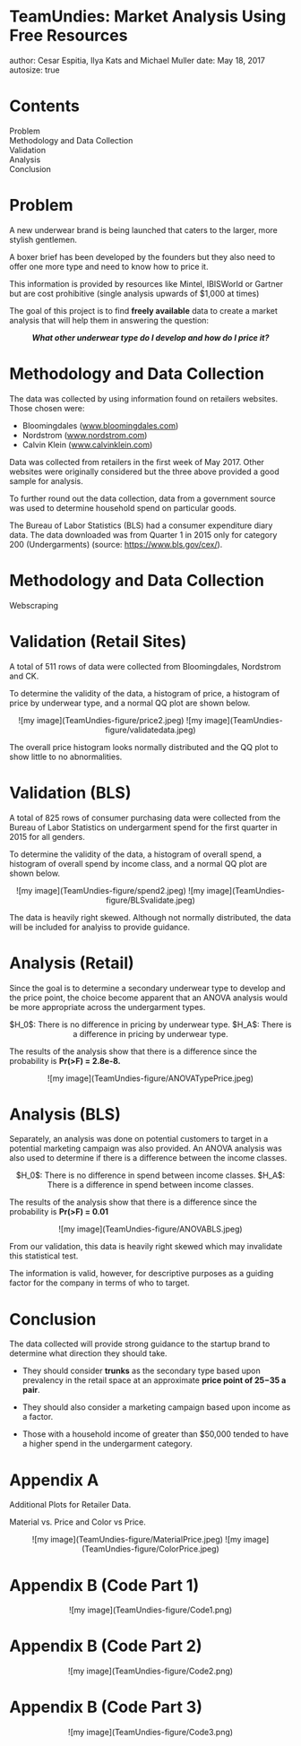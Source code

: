 TeamUndies: Market Analysis Using Free Resources
========================================================
author: Cesar Espitia, Ilya Kats and Michael Muller
date: May 18, 2017
autosize: true

Contents
========================================================

Problem  
Methodology and Data Collection  
Validation  
Analysis  
Conclusion

Problem
========================================================


A new underwear brand is being launched that caters to the larger, more stylish gentlemen.  

A boxer brief has been developed by the founders but they also need to offer one more type and need to know how to price it.  

This information is provided by resources like Mintel, IBISWorld or Gartner but are cost prohibitive (single analysis upwards of $1,000 at times)

The goal of this project is to find <b>freely available</b> data to create a market analysis that will help them in answering the question:  

<center><b><i>What other underwear type do I develop and how do I price it?</i></b></center>

Methodology and Data Collection
========================================================

The data was collected by using information found on retailers websites.  Those chosen were:
- Bloomingdales (www.bloomingdales.com)
- Nordstrom (www.nordstrom.com)
- Calvin Klein (www.calvinklein.com)

Data was collected from retailers in the first week of May 2017. Other websites were originally considered but the three above provided a good sample for analysis.  

To further round out the data collection, data from a government source was used to determine household spend on particular goods.  

The Bureau of Labor Statistics (BLS) had a consumer expenditure diary data. The data downloaded was from Quarter 1 in 2015 only for category 200 (Undergarments) (source: https://www.bls.gov/cex/).  


Methodology and Data Collection
========================================================

Webscraping

Validation (Retail Sites)
========================================================

A total of 511 rows of data were collected from Bloomingdales, Nordstrom and CK.  

To determine the validity of the data, a histogram of price, a histogram of price by underwear type, and a normal QQ plot are shown below.  

<center>![my image](TeamUndies-figure/price2.jpeg)
![my image](TeamUndies-figure/validatedata.jpeg)</center>

The overall price histogram looks normally distributed and the QQ plot to show little to no abnormalities.  

Validation (BLS)
========================================================

A total of 825 rows of consumer purchasing data were collected from the Bureau of Labor Statistics on undergarment spend for the first quarter in 2015 for all genders.  

To determine the validity of the data, a histogram of overall spend, a histogram of overall spend by income class, and a normal QQ plot are shown below.  

<center>![my image](TeamUndies-figure/spend2.jpeg)
![my image](TeamUndies-figure/BLSvalidate.jpeg)</center>

The data is heavily right skewed.  Although not normally distributed, the data will be included for analyiss to provide guidance.  

Analysis (Retail)
========================================================

Since the goal is to determine a secondary underwear type to develop and the price point, the choice become apparent that an ANOVA analysis would be more appropriate across the undergarment types.  

<center>$H_0$: There is no difference in pricing by underwear type.   
$H_A$: There is a difference in pricing by underwear type.</center>

The results of the analysis show that there is a difference since the probability is <b>Pr(>F) = 2.8e-8.</b>

<center>![my image](TeamUndies-figure/ANOVATypePrice.jpeg)</center>

Analysis (BLS)
========================================================

Separately, an analysis was done on potential customers to target in a potential marketing campaign was also provided.  An ANOVA analysis was also used to determine if there is a difference between the income classes. 

<center>$H_0$: There is no difference in spend between income classes.  
$H_A$: There is a difference in spend between income classes.</center>

The results of the analysis show that there is a difference since the probability is <b>Pr(>F) = 0.01</b>

<center>![my image](TeamUndies-figure/ANOVABLS.jpeg)</center>

From our validation, this data is heavily right skewed which may invalidate this statistical test.  

The information is valid, however, for descriptive purposes as a guiding factor for the company in terms of who to target.

Conclusion
========================================================

The data collected will provide strong guidance to the startup brand to determine what direction they should take.

- They should consider <b>trunks</b> as the secondary type based upon prevalency in the retail space at an approximate <b>price point of $25-$35 a pair</b>.

- They should also consider a marketing campaign based upon income as a factor.  

- Those with a household income of greater than $50,000 tended to have a higher spend in the undergarment category.  

Appendix A
========================================================

Additional Plots for Retailer Data.  

Material vs. Price and Color vs Price. 

<center>
![my image](TeamUndies-figure/MaterialPrice.jpeg)
![my image](TeamUndies-figure/ColorPrice.jpeg)
</center>

Appendix B (Code Part 1)
========================================================

<center>
![my image](TeamUndies-figure/Code1.png)
</center>

Appendix B (Code Part 2)
========================================================

<center>
![my image](TeamUndies-figure/Code2.png)
</center>

Appendix B (Code Part 3)
========================================================

<center>
![my image](TeamUndies-figure/Code3.png)
</center>


